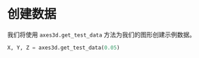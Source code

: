 # 创建数据

我们将使用 `axes3d.get_test_data` 方法为我们的图形创建示例数据。

```python
X, Y, Z = axes3d.get_test_data(0.05)
```
